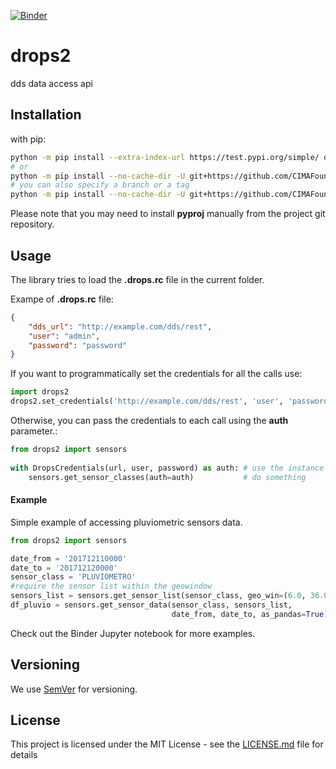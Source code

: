 [![Binder](https://mybinder.org/badge.svg)](https://mybinder.org/v2/gh/CIMAFoundation/drops2/master?filepath=example_notebook.ipynb)

# drops2
dds data access api

## Installation

with pip:
```bash
python -m pip install --extra-index-url https://test.pypi.org/simple/ drops2
# or
python -m pip install --no-cache-dir -U git+https://github.com/CIMAFoundation/drops2.git
# you can also specify a branch or a tag
python -m pip install --no-cache-dir -U git+https://github.com/CIMAFoundation/drops2.git@v0.6.0
```


Please note that you may need to install __pyproj__ manually from the project git repository.

## Usage

The library tries to load the __.drops.rc__ file in the current folder.

Exampe of __.drops.rc__ file:
```json
{
    "dds_url": "http://example.com/dds/rest",
    "user": "admin",
    "password": "password"
}
```


If you want to programmatically set the credentials for all the calls use:
```python
import drops2
drops2.set_credentials('http://example.com/dds/rest', 'user', 'password')
```

Otherwise, you can pass the credentials to each call using the __auth__ parameter.:
```python
from drops2 import sensors
    
with DropsCredentials(url, user, password) as auth: # use the instance as a context manager
    sensors.get_sensor_classes(auth=auth)           # do something
```

#### Example
Simple example of accessing pluviometric sensors data.
```python
from drops2 import sensors

date_from = '201712110000'
date_to = '201712120000'
sensor_class = 'PLUVIOMETRO'
#require the sensor list within the geowindow
sensors_list = sensors.get_sensor_list(sensor_class, geo_win=(6.0, 36.0, 18.6, 47.5))
df_pluvio = sensors.get_sensor_data(sensor_class, sensors_list, 
                                    date_from, date_to, as_pandas=True)

```

Check out the Binder Jupyter notebook for more examples.

## Versioning

We use [SemVer](http://semver.org/) for versioning. 


## License

This project is licensed under the MIT License - see the [LICENSE.md](LICENSE.md) file for details
